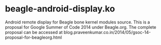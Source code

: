 beagle-android-display.ko
=========================

Android remote display for Beagle bone kernel modules source. This is a proposal for Google Summer of Code 2014 under Beagle.org. The complete proposal can be accessed at blog.praveenkumar.co.in/2014/05/gsoc-14-proposal-for-beagleorg.html
